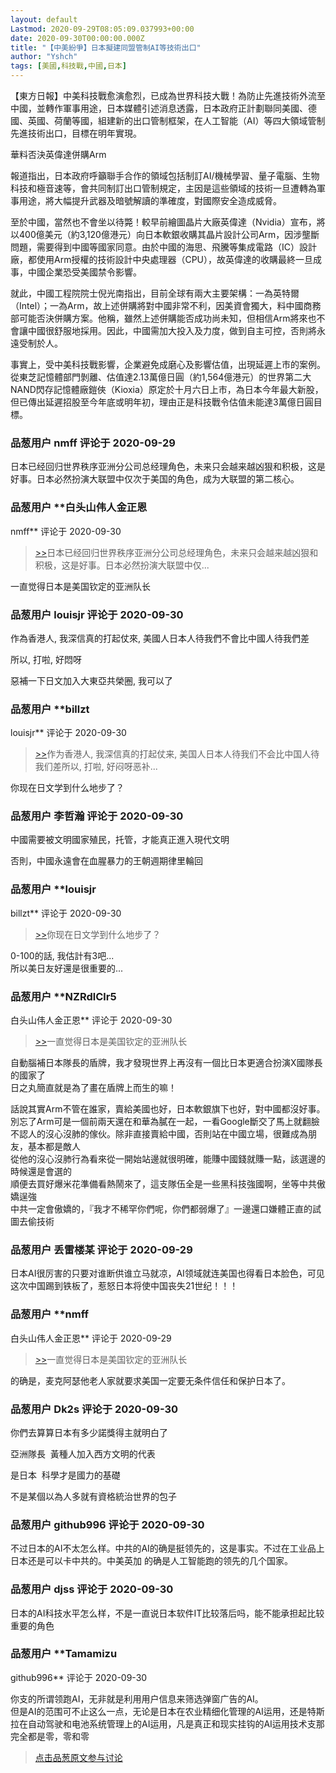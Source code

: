 ```yaml
---
layout: default
Lastmod: 2020-09-29T08:05:09.037993+00:00
date: 2020-09-30T00:00:00.000Z
title: "【中美紛爭】日本擬建同盟管制AI等技術出口"
author: "Yshch"
tags: [美國,科技戰,中國,日本]
---
```


【東方日報】中美科技戰愈演愈烈，已成為世界科技大戰！為防止先進技術外流至中國，並轉作軍事用途，日本媒體引述消息透露，日本政府正計劃聯同美國、德國、英國、荷蘭等國，組建新的出口管制框架，在人工智能（AI）等四大領域管制先進技術出口，目標在明年實現。  
  
華料否決英偉達併購Arm  
  
報道指出，日本政府呼籲聯手合作的領域包括制訂AI/機械學習、量子電腦、生物科技和極音速等，會共同制訂出口管制規定，主因是這些領域的技術一旦遭轉為軍事用途，將大幅提升武器及暗號解讀的準確度，對國際安全造成威脅。  
  
至於中國，當然也不會坐以待斃！較早前繪圖晶片大廠英偉達（Nvidia）宣布，將以400億美元（約3,120億港元）向日本軟銀收購其晶片設計公司Arm，因涉壟斷問題，需要得到中國等國家同意。由於中國的海思、飛騰等集成電路（IC）設計廠，都使用Arm授權的技術設計中央處理器（CPU），故英偉達的收購最終一旦成事，中國企業恐受美國禁令影響。  
  
  
  
就此，中國工程院院士倪光南指出，目前全球有兩大主要架構：一為英特爾（Intel）；一為Arm，故上述併購將對中國非常不利，因美資會獨大，料中國商務部可能否決併購方案。他稱，雖然上述併購能否成功尚未知，但相信Arm將來也不會讓中國很舒服地採用。因此，中國需加大投入及力度，做到自主可控，否則將永遠受制於人。  
  
事實上，受中美科技戰影響，企業避免成磨心及影響估值，出現延遲上市的案例。從東芝記憶體部門剝離、估值達2.13萬億日圓（約1,564億港元）的世界第二大NAND閃存記憶體廠鎧俠（Kioxia）原定於十月六日上市，為日本今年最大新股，但已傳出延遲招股至今年底或明年初，理由正是科技戰令估值未能達3萬億日圓目標。

            
### 品葱用户 **nmff** 评论于 2020-09-29
        
日本已经回归世界秩序亚洲分公司总经理角色，未来只会越来越凶狠和积极，这是好事。日本必然扮演大联盟中仅次于美国的角色，成为大联盟的第二核心。
        


            
### 品葱用户 **白头山伟人金正恩 
nmff** 评论于 2020-09-30
        
> [\>>]( "/article/item_id-505921#")日本已经回归世界秩序亚洲分公司总经理角色，未来只会越来越凶狠和积极，这是好事。日本必然扮演大联盟中仅...

  
一直觉得日本是美国钦定的亚洲队长
        


            
### 品葱用户 **louisjr** 评论于 2020-09-30
        
作為香港人, 我深信真的打起仗來, 美國人日本人待我們不會比中國人待我們差  
  
所以, 打啦, 好悶呀  
  
惡補一下日文加入大東亞共榮圈, 我可以了
        


            
### 品葱用户 **billzt 
louisjr** 评论于 2020-09-30
        
> [\>>]( "/article/item_id-505958#")作为香港人, 我深信真的打起仗来, 美国人日本人待我们不会比中国人待我们差所以, 打啦, 好闷呀恶补...

  
  
你现在日文学到什么地步了？
        


            
### 品葱用户 **李哲瀚** 评论于 2020-09-30
        
中國需要被文明國家殖民，托管，才能真正進入現代文明  
  
否則，中國永遠會在血腥暴力的王朝週期律里輪回
        


            
### 品葱用户 **louisjr 
billzt** 评论于 2020-09-30
        
> [\>>]( "/article/item_id-505961#")你现在日文学到什么地步了？

  
  
0-100的話, 我估計有3吧...  
所以美日友好還是很重要的...
        


            
### 品葱用户 **NZRdlClr5 
白头山伟人金正恩** 评论于 2020-09-30
        
> [\>>]( "/article/item_id-505936#")一直觉得日本是美国钦定的亚洲队长

  
  
自動腦補日本隊長的盾牌，我才發現世界上再沒有一個比日本更適合扮演X國隊長的國家了  
日之丸簡直就是為了畫在盾牌上而生的嘛！  
  
話說其實Arm不管在誰家，賣給美國也好，日本軟銀旗下也好，對中國都沒好事。別忘了Arm可是一個前兩天還在和華為膩在一起，一看Google斷交了馬上就翻臉不認人的沒心沒肺的傢伙。除非直接賣給中國，否則站在中國立場，很難成為朋友，基本都是敵人  
從他的沒心沒肺行為看來從一開始站邊就很明確，能賺中國錢就賺一點，該選邊的時候還是會選的  
順便去買好爆米花準備看熱鬧來了，這支隊伍全是一些黑科技強國啊，坐等中共傲嬌逞強  
中共一定會傲嬌的，『我才不稀罕你們呢，你們都弱爆了』一邊還口嫌體正直的試圖去偷技術
        


            
### 品葱用户 **丢雷楼某** 评论于 2020-09-29
        
日本AI很厉害的只要对谁断供谁立马就凉，AI领域就连美国也得看日本脸色，可见这次中国踢到铁板了，惹怒日本将使中国丧失21世纪！！！
        


            
### 品葱用户 **nmff 
白头山伟人金正恩** 评论于 2020-09-29
        
> [\>>]( "/article/item_id-505936#")一直觉得日本是美国钦定的亚洲队长

  
的确是，麦克阿瑟他老人家就要求美国一定要无条件信任和保护日本了。
        


            
### 品葱用户 **Dk2s** 评论于 2020-09-30
        
你們去算算日本有多少諾獎得主就明白了  
  
亞洲隊長  黃種人加入西方文明的代表  
  
是日本  科學才是國力的基礎  
  
不是某個以為人多就有資格統治世界的包子
        


            
### 品葱用户 **github996** 评论于 2020-09-30
        
不过日本的AI不太怎么样。中共的AI的确是挺领先的，这是事实。不过在工业品上日本还是可以卡中共的。中美英加 的确是人工智能跑的领先的几个国家。
        


            
### 品葱用户 **djss** 评论于 2020-09-30
        
日本的AI科技水平怎么样，不是一直说日本软件IT比较落后吗，能不能承担起比较重要的角色
        


            
### 品葱用户 **Tamamizu 
github996** 评论于 2020-09-30
        
你支的所谓领跑AI，无非就是利用用户信息来筛选弹窗广告的AI。  
但是AI的范围可不止这么一点，无论是日本在农业精细化管理的AI运用，还是特斯拉在自动驾驶和电池系统管理上的AI运用，凡是真正和现实挂钩的AI运用技术支那完全都是零，零和零
        






> [点击品葱原文参与讨论](https://pincong.rocks/article/24561)

